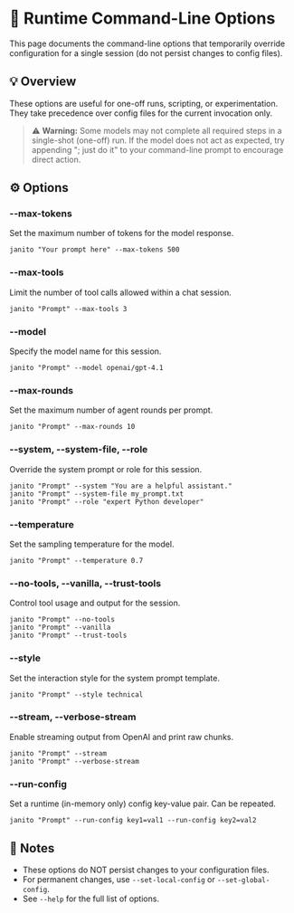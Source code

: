 # 🏁 Runtime Command-Line Options

This page documents the command-line options that temporarily override configuration for a single session (do not persist changes to config files).

## 💡 Overview
These options are useful for one-off runs, scripting, or experimentation. They take precedence over config files for the current invocation only.

> ⚠️ **Warning:** Some models may not complete all required steps in a single-shot (one-off) run. If the model does not act as expected, try appending "; just do it" to your command-line prompt to encourage direct action.

## ⚙️ Options

### --max-tokens
Set the maximum number of tokens for the model response.

```
janito "Your prompt here" --max-tokens 500
```

### --max-tools
Limit the number of tool calls allowed within a chat session.

```
janito "Prompt" --max-tools 3
```

### --model
Specify the model name for this session.

```
janito "Prompt" --model openai/gpt-4.1
```

### --max-rounds
Set the maximum number of agent rounds per prompt.

```
janito "Prompt" --max-rounds 10
```

### --system, --system-file, --role
Override the system prompt or role for this session.

```
janito "Prompt" --system "You are a helpful assistant."
janito "Prompt" --system-file my_prompt.txt
janito "Prompt" --role "expert Python developer"
```

### --temperature
Set the sampling temperature for the model.

```
janito "Prompt" --temperature 0.7
```

### --no-tools, --vanilla, --trust-tools
Control tool usage and output for the session.

```
janito "Prompt" --no-tools
janito "Prompt" --vanilla
janito "Prompt" --trust-tools
```

### --style
Set the interaction style for the system prompt template.

```
janito "Prompt" --style technical
```

### --stream, --verbose-stream
Enable streaming output from OpenAI and print raw chunks.

```
janito "Prompt" --stream
janito "Prompt" --verbose-stream
```

### --run-config
Set a runtime (in-memory only) config key-value pair. Can be repeated.

```
janito "Prompt" --run-config key1=val1 --run-config key2=val2
```

## 📝 Notes
- These options do NOT persist changes to your configuration files.
- For permanent changes, use `--set-local-config` or `--set-global-config`.
- See `--help` for the full list of options.
